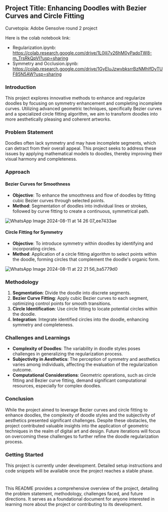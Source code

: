 ## Project Title: Enhancing Doodles with Bezier Curves and Circle Fitting

Curvetopia: Adobe Gensolve round 2 project

Here is the colab notebook link:
- Regularization.ipynb: https://colab.research.google.com/drive/1L0jli7v26hM0yPadoTW8-m_TrsRkQpVI?usp=sharing
- Symmetry and Occlusion.ipynb: https://colab.research.google.com/drive/1GyEIuJzwvbksrrBzNMhIfDyTUF85N5AW?usp=sharing

### Introduction

This project explores innovative methods to enhance and regularize doodles by focusing on symmetry enhancement and completing incomplete curves. Utilizing advanced geometric techniques, specifically Bezier curves and a specialized circle fitting algorithm, we aim to transform doodles into more aesthetically pleasing and coherent artworks.

### Problem Statement

Doodles often lack symmetry and may have incomplete segments, which can detract from their overall appeal. This project seeks to address these issues by applying mathematical models to doodles, thereby improving their visual harmony and completeness.

### Approach

#### Bezier Curves for Smoothness

- **Objective**: To enhance the smoothness and flow of doodles by fitting cubic Bezier curves through selected points.
- **Method**: Segmentation of doodles into individual lines or strokes, followed by curve fitting to create a continuous, symmetrical path.

![WhatsApp Image 2024-08-11 at 14 26 07_ee7433ae](https://github.com/user-attachments/assets/c541424c-99f0-48ab-aed8-9b61bf7f7d77)


#### Circle Fitting for Symmetry

- **Objective**: To introduce symmetry within doodles by identifying and incorporating circles.
- **Method**: Application of a circle fitting algorithm to select points within the doodle, forming circles that complement the doodle's organic form.

![WhatsApp Image 2024-08-11 at 22 21 56_ba5779d0](https://github.com/user-attachments/assets/ec73d66f-6a05-4dfd-9c9f-76c38800015c)


### Methodology

1. **Segmentation**: Divide the doodle into discrete segments.
2. **Bezier Curve Fitting**: Apply cubic Bezier curves to each segment, optimizing control points for smooth transitions.
3. **Circle Identification**: Use circle fitting to locate potential circles within the doodle.
4. **Integration**: Integrate identified circles into the doodle, enhancing symmetry and completeness.

### Challenges and Learnings

- **Complexity of Doodles**: The variability in doodle styles poses challenges in generalizing the regularization process.
- **Subjectivity in Aesthetics**: The perception of symmetry and aesthetics varies among individuals, affecting the evaluation of the regularization outcome.
- **Computational Considerations**: Geometric operations, such as circle fitting and Bezier curve fitting, demand significant computational resources, especially for complex doodles.

### Conclusion

While the project aimed to leverage Bezier curves and circle fitting to enhance doodles, the complexity of doodle styles and the subjectivity of aesthetics presented significant challenges. Despite these obstacles, the project contributed valuable insights into the application of geometric techniques in the realm of digital art and design. Future iterations will focus on overcoming these challenges to further refine the doodle regularization process.

### Getting Started

This project is currently under development. Detailed setup instructions and code snippets will be available once the project reaches a stable phase.



#

This README provides a comprehensive overview of the project, detailing the problem statement, methodology, challenges faced, and future directions. It serves as a foundational document for anyone interested in learning more about the project or contributing to its development.

